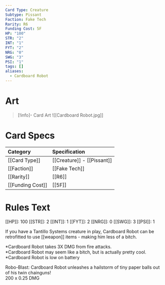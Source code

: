 ```yaml
---
Card Type: Creature
Subtype: Pissant
Faction: Fake Tech
Rarity: R6
Funding Cost: 5F
HP: "100"
STR: "2"
INT: "1"
FYT: "2"
NRG: "0"
SWG: "3"
PSI: "1"
tags: []
aliases:
  - Cardboard Robot
---
```

# Art

> [!info]- Card Art
> ![[Cardboard Robot.jpg]]

# Card Specs

| Category | Specification| 
| :--- | :--- |
| [[Card Type]] | [[Creature]] - [[Pissant]] |  
| [[Faction]] | [[Fake Tech]] |  
| [[Rarity]] | [[R6]] |  
| [[Funding Cost]] | [[5F]] |  

# Rules Text  

[[HP]]: 100 [[STR]]: 2 [[INT]]: 1 [[FYT]]: 2 [[NRG]]: 0 [[SWG]]: 3 [[PSI]]: 1  

If you have a Tantillo Systems creature in play, Cardboard Robot can be retrofitted to use [[weapon]] items - making him less of a bitch.  

*Cardboard Robot takes 3X DMG from fire attacks.  
*Cardboard Robot may seem like a bitch, but is actually pretty cool.
*Cardboard Robot is low on battery  

Robo-Blast: Cardboard Robot unleashes a hailstorm of tiny paper balls out of his twin chainguns!  
200 x 0.25 DMG  

